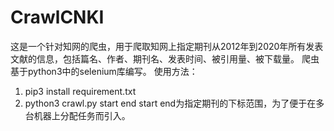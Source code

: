 # CrawlCNKI
这是一个针对知网的爬虫，用于爬取知网上指定期刊从2012年到2020年所有发表文献的信息，包括篇名、作者、期刊名、发表时间、被引用量、被下载量。
爬虫基于python3中的selenium库编写。
使用方法：
1. pip3 install requirement.txt
2. python3 crawl.py start end
   start end为指定期刊的下标范围，为了便于在多台机器上分配任务而引入。


